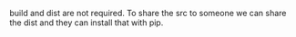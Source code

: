 build and dist are not required. To share the src to someone we can share the dist and they can install that with pip.